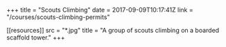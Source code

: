 +++
title = "Scouts Climbing"
date = 2017-09-09T10:17:41Z
link = "/courses/scouts-climbing-permits"

[[resources]]
    src = "*.jpg"
    title = "A group of scouts climbing on a boarded scaffold tower."
+++
